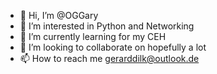 - 👋 Hi, I’m @OGGary
- 👀 I’m interested in Python and Networking
- 🌱 I’m currently learning for my CEH
- 💞️ I’m looking to collaborate on hopefully a lot
- 📫 How to reach me gerarddilk@outlook.de

<!---
OGGary/OGGary is a ✨ special ✨ repository because its `README.md` (this file) appears on your GitHub profile.
You can click the Preview link to take a look at your changes.
--->
